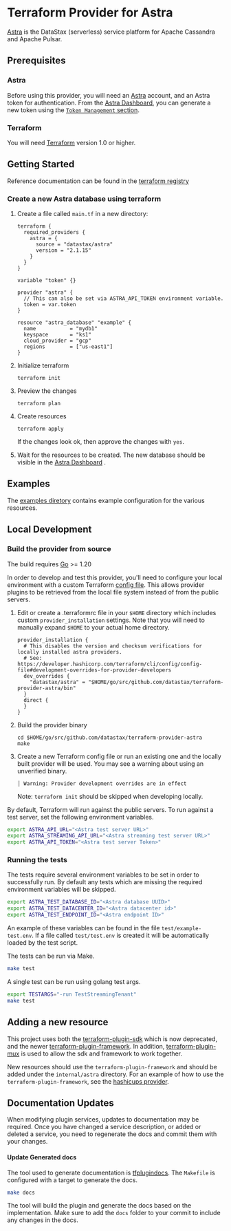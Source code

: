 # Terraform Provider for Astra

[Astra](https://astra.datastax.com/) is the DataStax (serverless) service platform for Apache Cassandra and Apache Pulsar.

## Prerequisites

### Astra

Before using this provider, you will need an [Astra](https://astra.datastax.com/) account, and an Astra token for authentication.
From the [Astra Dashboard](https://astra.datastax.com), you can generate a new token using the
[`Token Management` section](https://docs.datastax.com/en/astra-serverless/docs/getting-started/gs-grant-user-access.html#_generate_an_application_token).

### Terraform

You will need [Terraform](https://www.terraform.io/) version 1.0 or higher.

## Getting Started

Reference documentation can be found in the [terraform registry](https://registry.terraform.io/providers/datastax/astra/latest/docs)

### Create a new Astra database using terraform

1. Create a file called `main.tf` in a new directory:

    ```hcl
    terraform {
      required_providers {
        astra = {
          source = "datastax/astra"
          version = "2.1.15"
        }
      }
    }

    variable "token" {}

    provider "astra" {
      // This can also be set via ASTRA_API_TOKEN environment variable.
      token = var.token
    }

    resource "astra_database" "example" {
      name           = "mydb1"
      keyspace       = "ks1"
      cloud_provider = "gcp"
      regions        = ["us-east1"]
    }
    ```

2. Initialize terraform

       terraform init

3. Preview the changes

       terraform plan

4. Create resources

       terraform apply

   If the changes look ok, then approve the changes with `yes`.

5. Wait for the resources to be created.  The new database should be visible
   in the [Astra Dashboard](https://astra.datastax.com/) .

## Examples

The [examples diretory](./examples) contains example configuration for the various resources.

## Local Development

### Build the provider from source

The build requires [Go](https://golang.org/doc/install) >= 1.20

In order to develop and test this provider, you'll need to configure your local environment
with a custom Terraform [config file](https://developer.hashicorp.com/terraform/cli/config/config-file).
This allows provider plugins to be retrieved from the local file system instead of from the
public servers.

1. Edit or create a .terraformrc file in your `$HOME` directory which includes custom
   `provider_installation` settings.  Note that you will need to manually
   expand `$HOME` to your actual home directory.

       provider_installation {
         # This disables the version and checksum verifications for locally installed astra providers.
         # See: https://developer.hashicorp.com/terraform/cli/config/config-file#development-overrides-for-provider-developers
         dev_overrides {
           "datastax/astra" = "$HOME/go/src/github.com/datastax/terraform-provider-astra/bin"
         }
         direct {
         }
       }

2. Build the provider binary

       cd $HOME/go/src/github.com/datastax/terraform-provider-astra
       make

3. Create a new Terraform config file or run an existing one and the locally built
   provider will be used.  You may see a warning about using an unverified binary.

       │ Warning: Provider development overrides are in effect

   Note: `terraform init` should be skipped when developing locally.


By default, Terraform will run against the public servers.  To run against a test server,
set the following environment variables.

```sh
export ASTRA_API_URL="<Astra test server URL>"
export ASTRA_STREAMING_API_URL="<Astra streaming test server URL>"
export ASTRA_API_TOKEN="<Astra test server Token>"
```

### Running the tests

The tests require several environment variables to be set in order to successfully
run.  By default any tests which are missing the required environment variables
will be skipped.

```sh
export ASTRA_TEST_DATABASE_ID="<Astra database UUID>"
export ASTRA_TEST_DATACENTER_ID="<Astra datacenter id>"
export ASTRA_TEST_ENDPOINT_ID="<Astra endpoint ID>"
```

An example of these variables can be found in the file `test/example-test.env`.  If a
file called `test/test.env` is created it will be automatically loaded by the test script.

The tests can be run via Make.

```sh
make test
```

A single test can be run using golang test args.

```sh
export TESTARGS="-run TestStreamingTenant"
make test
```

## Adding a new resource

This project uses both the [terraform-plugin-sdk](https://github.com/hashicorp/terraform-plugin-sdk) which is now deprecated, and the
newer [terraform-plugin-framework](https://github.com/hashicorp/terraform-plugin-framework).  In addition,
[terraform-plugin-mux](https://github.com/hashicorp/terraform-plugin-mux/) is used to allow the sdk and framework to work together.

New resources should use the `terraform-plugin-framework` and should be added under the `internal/astra` directory.
For an example of how to use the `terraform-plugin-framework`, see the [hashicups provider](https://github.com/hashicorp/terraform-provider-hashicups-pf).

## Documentation Updates

When modifying plugin services, updates to documentation may be required. Once you have changed a service description,
or added or deleted a service, you need to regenerate the docs and commit them with your changes.

#### Update Generated docs

The tool used to generate documentation is [tfplugindocs](https://github.com/hashicorp/terraform-plugin-docs). The `Makefile` is configured
with a target to generate the docs.

```sh
make docs
```

The tool will build the plugin and generate the docs based on the implementation. Make sure to add the `docs` folder to your commit to include any changes in the docs.

